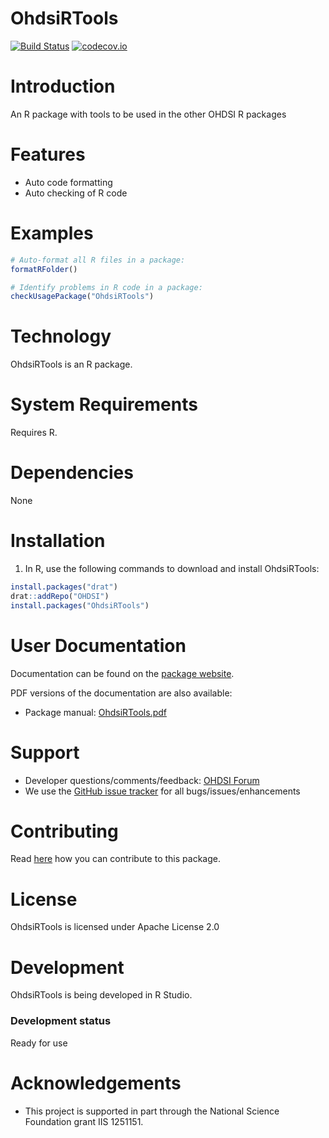 OhdsiRTools
===========

[![Build Status](https://travis-ci.org/OHDSI/OhdsiRTools.svg?branch=master)](https://travis-ci.org/OHDSI/OhdsiRTools)
[![codecov.io](https://codecov.io/github/OHDSI/OhdsiRTools/coverage.svg?branch=master)](https://codecov.io/github/OHDSI/OhdsiRTools?branch=master)

Introduction
============
An R package with tools to be used in the other OHDSI R packages

Features
========
- Auto code formatting
- Auto checking of R code

Examples
========

```r
# Auto-format all R files in a package:
formatRFolder()

# Identify problems in R code in a package:
checkUsagePackage("OhdsiRTools")
```

Technology
============
OhdsiRTools is an R package.

System Requirements
============
Requires R.

Dependencies
============
None

Installation
=============
1. In R, use the following commands to download and install OhdsiRTools:

  ```r
  install.packages("drat")
  drat::addRepo("OHDSI")
  install.packages("OhdsiRTools")
  ```

User Documentation
==================
Documentation can be found on the [package website](https://ohdsi.github.io/OhdsiRTools).

PDF versions of the documentation are also available:
* Package manual: [OhdsiRTools.pdf](https://raw.githubusercontent.com/OHDSI/OhdsiRTools/master/extras/OhdsiRTools.pdf)

Support
=======
* Developer questions/comments/feedback: <a href="http://forums.ohdsi.org/c/developers">OHDSI Forum</a>
* We use the <a href="https://github.com/OHDSI/OhdsiRTools/issues">GitHub issue tracker</a> for all bugs/issues/enhancements

Contributing
============
Read [here](https://ohdsi.github.io/MethodsLibrary/contribute.html) how you can contribute to this package.

License
=======
OhdsiRTools is licensed under Apache License 2.0

Development
===========
OhdsiRTools is being developed in R Studio.

### Development status

Ready for use

# Acknowledgements
- This project is supported in part through the National Science Foundation grant IIS 1251151.
